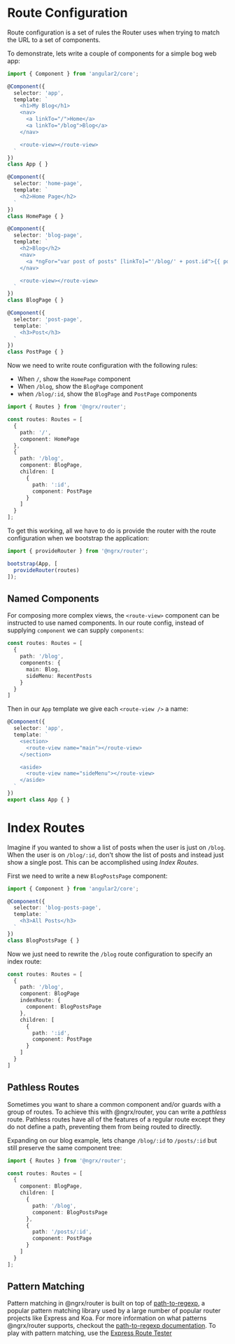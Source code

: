 # Route Configuration

Route configuration is a set of rules the Router uses when trying to match the URL to a set of components.


To demonstrate, lets write a couple of components for a simple bog web app:

```ts
import { Component } from 'angular2/core';

@Component({
  selector: 'app',
  template: `
    <h1>My Blog</h1>
    <nav>
      <a linkTo="/">Home</a>
      <a linkTo="/blog">Blog</a>
    </nav>

    <route-view></route-view>
  `
})
class App { }

@Component({
  selector: 'home-page',
  template: `
    <h2>Home Page</h2>
  `
})
class HomePage { }

@Component({
  selector: 'blog-page',
  template: `
    <h2>Blog</h2>
    <nav>
      <a *ngFor="var post of posts" [linkTo]="'/blog/' + post.id">{{ post.title }}</a>
    </nav>

    <route-view></route-view>
  `
})
class BlogPage { }

@Component({
  selector: 'post-page',
  template: `
    <h3>Post</h3>
  `
})
class PostPage { }
```

Now we need to write route configuration with the following rules:

* When `/`, show the `HomePage` component
* When `/blog`, show the `BlogPage` component
* when `/blog/:id`, show the `BlogPage` and `PostPage` components

```ts
import { Routes } from '@ngrx/router';

const routes: Routes = [
  {
    path: '/',
    component: HomePage
  },
  {
    path: '/blog',
    component: BlogPage,
    children: [
      {
        path: ':id',
        component: PostPage
      }
    ]
  }
];
```

To get this working, all we have to do is provide the router with the route configuration when we bootstrap the application:

```ts
import { provideRouter } from '@ngrx/router';

bootstrap(App, [
  provideRouter(routes)
]);
```

## Named Components
For composing more complex views, the `<route-view>` component can be instructed to use named components. In our route config, instead of supplying `component` we can supply `components`:

```ts
const routes: Routes = [
  {
    path: '/blog',
    components: {
      main: Blog,
      sideMenu: RecentPosts
    }
  }
]
```

Then in our `App` template we give each `<route-view />` a name:

```ts
@Component({
  selector: 'app',
  template: `
    <section>
      <route-view name="main"></route-view>
    </section>

    <aside>
      <route-view name="sideMenu"></route-view>
    </aside>
  `
})
export class App { }
```

# Index Routes
Imagine if you wanted to show a list of posts when the user is just on `/blog`. When the user is on `/blog/:id`, don't show the list of posts and instead just show a single post. This can be accomplished using _Index Routes_.

First we need to write a new `BlogPostsPage` component:

```ts
import { Component } from 'angular2/core';

@Component({
  selector: 'blog-posts-page',
  template: `
    <h3>All Posts</h3>
  `
})
class BlogPostsPage { }
```

Now we just need to rewrite the `/blog` route configuration to specify an index route:

```ts
const routes: Routes = [
  {
    path: '/blog',
    component: BlogPage
    indexRoute: {
      component: BlogPostsPage
    },
    children: [
      {
        path: ':id',
        component: PostPage
      }
    ]
  }
]
```

## Pathless Routes
Sometimes you want to share a common component and/or guards with a group of routes. To achieve this with @ngrx/router, you can write a _pathless_ route. Pathless routes have all of the features of a regular route except they do not define a path, preventing them from being routed to directly.

Expanding on our blog example, lets change `/blog/:id` to `/posts/:id` but still preserve the same component tree:

```ts
import { Routes } from '@ngrx/router';

const routes: Routes = [
  {
    component: BlogPage,
    children: [
      {
        path: '/blog',
        component: BlogPostsPage
      },
      {
        path: '/posts/:id',
        component: PostPage
      }
    ]
  }
];
```

## Pattern Matching
Pattern matching in @ngrx/router is built on top of [path-to-regexp](https://github.com/pillarjs/path-to-regexp), a popular pattern matching library used by a large number of popular router projects like Express and Koa. For more information on what patterns @ngrx/router supports, checkout the [path-to-regexp documentation](https://github.com/pillarjs/path-to-regexp/blob/master/Readme.md#parameters). To play with pattern matching, use the [Express Route Tester](http://forbeslindesay.github.io/express-route-tester/?_ga=1.61903652.927460731.1460569779)
